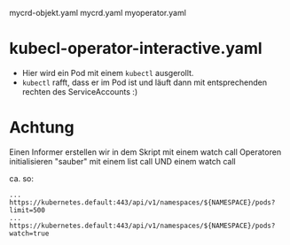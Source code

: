 mycrd-objekt.yaml
mycrd.yaml
myoperator.yaml  


# kubecl-operator-interactive.yaml

* Hier wird ein Pod mit einem `kubectl` ausgerollt.
* `kubectl` rafft, dass er im Pod ist und läuft dann mit entsprechenden rechten des ServiceAccounts :)

# Achtung



Einen Informer erstellen wir in dem Skript mit einem watch call 
Operatoren initialisieren "sauber" mit einem list call UND einem watch call


ca. so:

~~~
... https://kubernetes.default:443/api/v1/namespaces/${NAMESPACE}/pods?limit=500
... https://kubernetes.default:443/api/v1/namespaces/${NAMESPACE}/pods?watch=true
~~~


